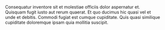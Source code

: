 Consequatur inventore sit et molestiae officiis dolor aspernatur et. Quisquam fugit iusto aut rerum quaerat. Et quo ducimus hic quasi vel et unde et debitis. Commodi fugiat est cumque cupiditate. Quis quasi similique cupiditate doloremque ipsam quia mollitia suscipit.